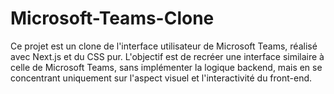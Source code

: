 # Microsoft-Teams-Clone
Ce projet est un clone de l'interface utilisateur de Microsoft Teams, réalisé avec Next.js et du CSS pur. L'objectif est de recréer une interface similaire à celle de Microsoft Teams, sans implémenter la logique backend, mais en se concentrant uniquement sur l'aspect visuel et l'interactivité du front-end.
